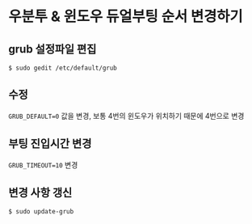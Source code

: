 # 우분투 & 윈도우 듀얼부팅 순서 변경하기

## grub 설정파일 편집

```command-line
$ sudo gedit /etc/default/grub
```

## 수정
`GRUB_DEFAULT=0` 값을 변경, 보통 4번의 윈도우가 위치하기 때문에 4번으로 변경

## 부팅 진입시간 변경
`GRUB_TIMEOUT=10` 변경

## 변경 사항 갱신

```command-line
$ sudo update-grub
```
